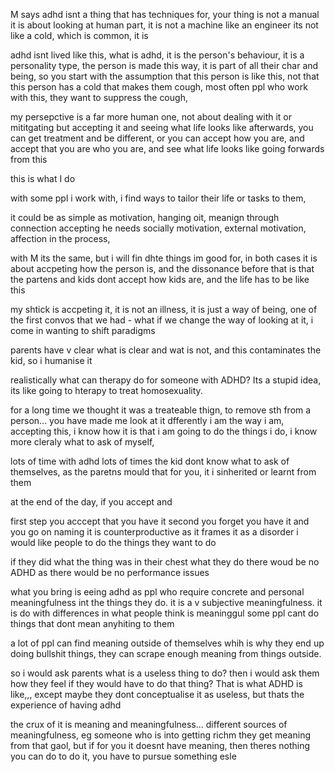 M says adhd isnt a thing that has techniques for, your thing is not a manual it is about looking at human part, it is not a machine like an engineer
its not like a cold, which is common, it is 

adhd isnt lived like this, 
what is adhd, it is the person's behaviour, it is a personality type, the person is made this way, it is part of all their char and being, so you start with the assumption that this person is like this, not that this person has a cold that makes them cough, most often ppl who work with this, they want to suppress the cough, 

my persepctive is a far more human one, not about dealing with it or mititgating but accepting it and seeing what life looks like afterwards,
you can get treatment and be different, or you can accept how you are, and accept that you are who you are, and see what life looks like going forwards from this

this is what I do

with some ppl i work with, i find ways to tailor their life or tasks to them, 

it could be as simple as motivation, hanging oit, meanign through connection
accepting he needs socially motivation, external motivation, affection in the process, 

with M its the same, but i will fin dhte things im good for, in both cases it is about accpeting how the person is, and the dissonance before that is that the partens and kids dont accept how kids are, and the life has to be like this

my shtick is accpeting it, it is not an illness, it is just a way of being, one of the first convos that we had - what if we change the way of looking at it, i come in wanting to shift paradigms

parents have v clear what is clear and wat is not, and this contaminates the kid, so i humanise it

realistically what can therapy do for someone with ADHD? Its a stupid idea, its like going to hterapy to treat homosexuality.

for a long time we thought it was a treateable thign, to remove sth from a person... you have made me look at it dfferently i am the way i am, accepting this, i know how it is that i am going to do the things i do, i know more cleraly what to ask of myself,

lots of time with adhd lots of times the kid dont know what to ask of themselves, as the paretns mould that for you, it i sinherited or learnt from them

at the end of the day, if you accept and 

first step you acccept that you have it
second you forget you have it and you go on
naming it is counterproductive as it frames it as a disorder
i would like people to do the things they want to do

if they did what the thing was in their chest what they do there woud be no ADHD as there would be no performance issues

what you bring is eeing adhd as ppl who require concrete and personal meaningfulness int the things they do. it is a v subjective meaningfulness. it is do with differences in what people think is meaninggul
some ppl cant do things that dont mean anyhiting to them

a lot of ppl can find meaning outside of themselves whih is why they end up doing bullshit things, they can scrape enough meaning from things outside.

so i would ask parents what is a useless thing to do?
then i would ask them how they feel if they would have to do that thing?
That is what ADHD is like,,, except maybe they dont conceptualise it as useless, but thats the experience of having adhd

the crux of it is meaning and 
meaningfulness... different sources of meaningfulness, eg someone who is into getting richm they get meaning from that gaol, but if for you it doesnt have meaning, then theres nothing you can do to do it, you have to pursue something esle

